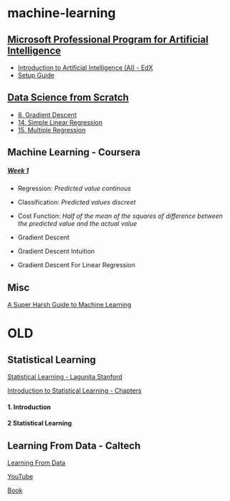 # machine-learning

## [Microsoft Professional Program for Artificial Intelligence](https://academy.microsoft.com/en-us/tracks/artificial-intelligence)

- [Introduction to Artificial Intelligence (AI) - EdX](https://courses.edx.org/courses/course-v1:Microsoft+DAT263x+2T2018/course/)
- [Setup Guide](file:///Users/rabin.joshi/Downloads/DAT263x-Setup.pdf)


## [Data Science from Scratch](https://www.safaribooksonline.com/library/view/data-science-from/9781491901410/)

- [8. Gradient Descent](https://www.safaribooksonline.com/library/view/data-science-from/9781491901410/ch08.html)
- [14. Simple Linear Regression](https://www.safaribooksonline.com/library/view/data-science-from/9781491901410/ch14.html)
- [15. Multiple Regression](https://www.safaribooksonline.com/library/view/data-science-from/9781491901410/ch15.html)


## Machine Learning - Coursera 

##### [Week 1](https://www.coursera.org/learn/machine-learning/home/week/1)

- Regression: _Predicted value continous_
- Classification: _Predicted values discreet_ 
- Cost Function: _Half of the mean of the squares of difference between the predicted value and the actual value_

- Gradient Descent

- Gradient Descent Intuition

- Gradient Descent For Linear Regression

## Misc

[A Super Harsh Guide to Machine Learning](https://www.reddit.com/r/MachineLearning/comments/5z8110/d_a_super_harsh_guide_to_machine_learning/)


# OLD 

## Statistical Learning 

[Statistical Learning - Lagunita Stanford](https://lagunita.stanford.edu/courses/HumanitiesSciences/StatLearning/Winter2016/about)

[Introduction to Statistical Learning - Chapters](https://github.com/mobilege/data-science/blob/master/islr-chapters.md)

#### 1. Introduction

#### 2 Statistical Learning

## Learning From Data - Caltech 

[Learning From Data](http://work.caltech.edu/telecourse.html)

[YouTube](https://www.youtube.com/playlist?list=PLD63A284B7615313A)

[Book](https://www.amazon.com/Learning-Data-Yaser-S-Abu-Mostafa/dp/1600490069/ref=cm_cr_arp_d_product_top?ie=UTF8)


